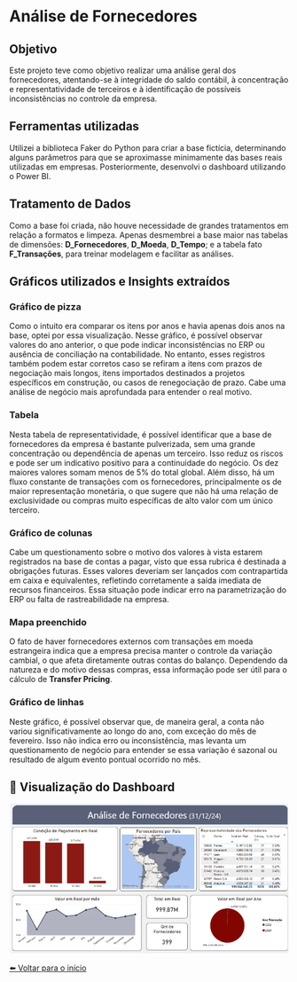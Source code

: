 # Análise de Fornecedores  

## Objetivo  
Este projeto teve como objetivo realizar uma análise geral dos fornecedores, atentando-se à integridade do saldo contábil, à concentração e representatividade de terceiros e à identificação de possíveis inconsistências no controle da empresa.  

## Ferramentas utilizadas  
Utilizei a biblioteca Faker do Python para criar a base fictícia, determinando alguns parâmetros para que se aproximasse minimamente das bases reais utilizadas em empresas. Posteriormente, desenvolvi o dashboard utilizando o Power BI.

## Tratamento de Dados  
Como a base foi criada, não houve necessidade de grandes tratamentos em relação a formatos e limpeza. Apenas desmembrei a base maior nas tabelas de dimensões: **D_Fornecedores**, **D_Moeda**, **D_Tempo**; e a tabela fato **F_Transações**, para treinar modelagem e facilitar as análises.  

## Gráficos utilizados e Insights extraídos  

### Gráfico de pizza  
Como o intuito era comparar os itens por anos e havia apenas dois anos na base, optei por essa visualização. Nesse gráfico, é possível observar valores do ano anterior, o que pode indicar inconsistências no ERP ou ausência de conciliação na contabilidade. No entanto, esses registros também podem estar corretos caso se refiram a itens com prazos de negociação mais longos, itens importados destinados a projetos específicos em construção, ou casos de renegociação de prazo. Cabe uma análise de negócio mais aprofundada para entender o real motivo.  

### Tabela  
Nesta tabela de representatividade, é possível identificar que a base de fornecedores da empresa é bastante pulverizada, sem uma grande concentração ou dependência de apenas um terceiro. Isso reduz os riscos e pode ser um indicativo positivo para a continuidade do negócio. Os dez maiores valores somam menos de 5% do total global. Além disso, há um fluxo constante de transações com os fornecedores, principalmente os de maior representação monetária, o que sugere que não há uma relação de exclusividade ou compras muito específicas de alto valor com um único terceiro.  

### Gráfico de colunas  
Cabe um questionamento sobre o motivo dos valores à vista estarem registrados na base de contas a pagar, visto que essa rubrica é destinada a obrigações futuras. Esses valores deveriam ser lançados com contrapartida em caixa e equivalentes, refletindo corretamente a saída imediata de recursos financeiros. Essa situação pode indicar erro na parametrização do ERP ou falta de rastreabilidade na empresa.  

### Mapa preenchido  
O fato de haver fornecedores externos com transações em moeda estrangeira indica que a empresa precisa manter o controle da variação cambial, o que afeta diretamente outras contas do balanço. Dependendo da natureza e do motivo dessas compras, essa informação pode ser útil para o cálculo de **Transfer Pricing**.  

### Gráfico de linhas  
Neste gráfico, é possível observar que, de maneira geral, a conta não variou significativamente ao longo do ano, com exceção do mês de fevereiro. Isso não indica erro ou inconsistência, mas levanta um questionamento de negócio para entender se essa variação é sazonal ou resultado de algum evento pontual ocorrido no mês.  

## 📸 Visualização do Dashboard
![Dashboard Analise](Dashboard_Analise_F.png)


[⬅️ Voltar para o início](index.md)
